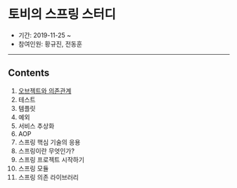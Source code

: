 # 토비의 스프링 스터디

- 기간: 2019-11-25 ~
- 참여인원: 황규진, 전동훈

---
## Contents
1. [오브젝트와 의존관계](chp1\chp1.md)
2. 테스트
3. 템플릿
4. 예외
5. 서비스 추상화
6. AOP
7. 스프링 핵심 기술의 응용
8. 스프링이란 무엇인가?
9. 스프링 프로젝트 시작하기
10. 스프링 모듈
11. 스프링 의존 라이브러리
